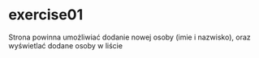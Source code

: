 # exercise01

Strona powinna umożliwiać dodanie nowej osoby (imie i nazwisko), oraz wyświetlać dodane osoby w liście
